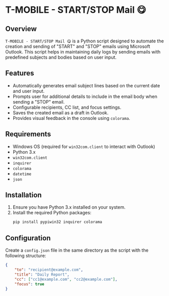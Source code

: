 # T-MOBILE - START/STOP Mail 😋

## Overview
`T-MOBILE - START/STOP Mail 😋` is a Python script designed to automate the creation and sending of "START" and "STOP" emails using Microsoft Outlook. This script helps in maintaining daily logs by sending emails with predefined subjects and bodies based on user input.

## Features
- Automatically generates email subject lines based on the current date and user input.
- Prompts user for additional details to include in the email body when sending a "STOP" email.
- Configurable recipients, CC list, and focus settings.
- Saves the created email as a draft in Outlook.
- Provides visual feedback in the console using `colorama`.

## Requirements
- Windows OS (required for `win32com.client` to interact with Outlook)
- Python 3.x
- `win32com.client`
- `inquirer`
- `colorama`
- `datetime`
- `json`

## Installation
1. Ensure you have Python 3.x installed on your system.
2. Install the required Python packages:
    ```bash
    pip install pypiwin32 inquirer colorama
    ```

## Configuration
Create a `config.json` file in the same directory as the script with the following structure:
```json
{
    "to": "recipient@example.com",
    "title": "Daily Report",
    "cc": ["cc1@example.com", "cc2@example.com"],
    "focus": true
}
```


